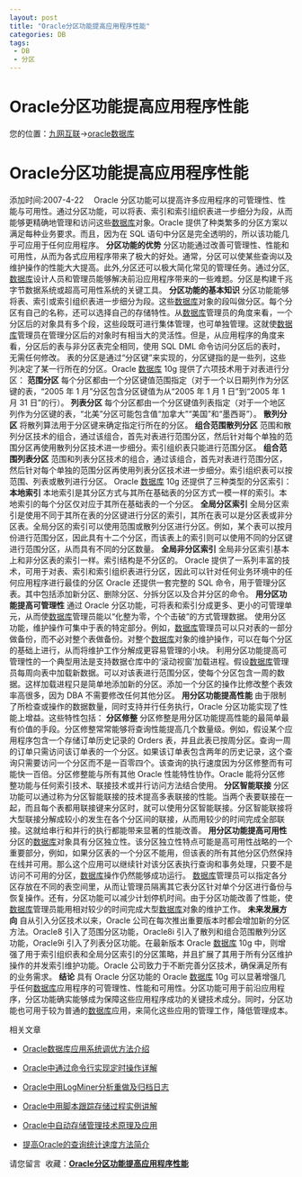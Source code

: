 ```yaml
---
layout: post
title: "Oracle分区功能提高应用程序性能"
categories: DB
tags: 
 - DB
 - 分区
--- 
```


# Oracle分区功能提高应用程序性能

您的位置：[九网互联](http://9host.cn/)->[oracle数据库](http://9host.cn/oracle/)

# Oracle分区功能提高应用程序性能

添加时间:2007-4-22　
Oracle 分区功能可以提高许多应用程序的可管理性、性能与可用性。通过分区功能，可以将表、索引和索引组织表进一步细分为段，从而能够更精确地管理和访问这些[数据库](http://www.ninedns.com/webhosting/MSSQL.ASP)对象。Oracle 提供了种类繁多的分区方案以满足每种业务要求。而且，因为在 SQL 语句中分区是完全透明的，所以该功能几乎可应用于任何应用程序。
**分区功能的优势**
分区功能通过改善可管理性、性能和可用性，从而为各式应用程序带来了极大的好处。通常，分区可以使某些查询以及维护操作的性能大大提高。此外,分区还可以极大简化常见的管理任务。通过分区,[数据库](http://www.ninedns.com/webhosting/MSSQL.ASP)设计人员和管理员能够解决前沿应用程序带来的一些难题。分区是构建千兆字节数据系统或超高可用性系统的关键工具。
**分区功能的基本知识**
分区功能能够将表、索引或索引组织表进一步细分为段。这些[数据库](http://www.ninedns.com/webhosting/MSSQL.ASP)对象的段叫做分区。每个分区有自己的名称，还可以选择自己的存储特性。从[数据库](http://www.ninedns.com/webhosting/MSSQL.ASP)管理员的角度来看，一个分区后的对象具有多个段，这些段既可进行集体管理，也可单独管理。这就使[数据库](http://www.ninedns.com/webhosting/MSSQL.ASP)管理员在管理分区后的对象时有相当大的灵活性。但是，从应用程序的角度来看，分区后的表与非分区表完全相同，使用 SQL DML 命令访问分区后的表时，无需任何修改。
表的分区是通过“分区键”来实现的，分区键指的是一些列，这些列决定了某一行所在的分区。Oracle [数据库](http://www.ninedns.com/webhosting/MSSQL.ASP) 10g 提供了六项技术用于对表进行分区：
**范围分区**
每个分区都由一个分区键值范围指定（对于一个以日期列作为分区键的表，“2005 年 1 月”分区包含分区键值为从“2005 年 1 月 1 日”到“2005 年 1 月 31 日”的行）。
**列表分区**
每个分区都由一个分区键值列表指定（对于一个地区列作为分区键的表，“北美”分区可能包含值“加拿大”“美国”和“墨西哥”）。
**散列分区**
将散列算法用于分区键来确定指定行所在的分区。
**组合范围散列分区**
范围和散列分区技术的组合，通过该组合，首先对表进行范围分区，然后针对每个单独的范围分区再使用散列分区技术进一步细分。索引组织表只能进行范围分区。
**组合范围列表分区**
范围和列表分区技术的组合，通过该组合，首先对表进行范围分区，然后针对每个单独的范围分区再使用列表分区技术进一步细分。索引组织表可以按范围、列表或散列进行分区。
Oracle [数据库](http://www.ninedns.com/webhosting/MSSQL.ASP) 10g 还提供了三种类型的分区索引：
**本地索引**
本地索引是其分区方式与其所在基础表的分区方式一模一样的索引。本地索引的每个分区仅对应于其所在基础表的一个分区。
**全局分区索引**
全局分区索引是使用不同于其所在表的分区键进行分区的索引，其所在表可以是分区表或非分区表。全局分区的索引可以使用范围或散列分区进行分区。例如，某个表可以按月份进行范围分区，因此具有十二个分区，而该表上的索引则可以使用不同的分区键进行范围分区，从而具有不同的分区数量。
**全局非分区索引**
全局非分区索引基本上和非分区表的索引一样。索引结构是不分区的。
Oracle 提供了一系列丰富的技术，可用于对表、索引和索引组织表进行分区，因此可以针对任何业务环境中的任何应用程序进行最佳的分区 Oracle 还提供一套完整的 SQL 命令，用于管理分区表。其中包括添加新分区、删除分区、分拆分区以及合并分区的命令。
**用分区功能提高可管理性**
通过 Oracle 分区功能，可将表和索引分成更多、更小的可管理单元，从而使[数据库](http://www.ninedns.com/webhosting/MSSQL.ASP)管理员能以“化整为零，个个击破”的方式管理数据。
使用分区功能，维护操作可集中于表的特定部分。例如，[数据库](http://www.ninedns.com/webhosting/MSSQL.ASP)管理员可以只对表的一部分做备份，而不必对整个表做备份。对整个[数据库](http://www.ninedns.com/webhosting/MSSQL.ASP)对象的维护操作，可以在每个分区的基础上进行，从而将维护工作分解成更容易管理的小块。
利用分区功能提高可管理性的一个典型用法是支持数据仓库中的‘滚动视窗’加载进程。假设[数据库](http://www.ninedns.com/webhosting/MSSQL.ASP)管理员每周向表中加载新数据。可以对该表进行范围分区，使每个分区包含一周的数据。这样加载进程只是简单地添加新的分区。添加一个分区的操作比修改整个表效率高很多，因为 DBA 不需要修改任何其他分区。
**用分区功能提高性能**
由于限制了所检查或操作的数据数量，同时支持并行任务执行，Oracle 分区功能实现了性能上增益。这些特性包括：
**分区修整**
分区修整是用分区功能提高性能的最简单最有价值的手段。分区修整常常能够将查询性能提高几个数量级。例如，假设某个应用程序包含一个存储订单历史记录的 Orders 表，并且此表已按周分区。查询一周的订单只需访问该订单表的一个分区。如果该订单表包含两年的历史记录，这个查询只需要访问一个分区而不是一百零四个。该查询的执行速度因为分区修整而有可能快一百倍。分区修整能与所有其他 Oracle 性能特性协作。Oracle 能将分区修整功能与任何索引技术、联接技术或并行访问方法结合使用。
**分区智能联接**
分区功能可以通过称为分区智能联接的技术提高多表联接的性能。当两个表要联接在一起，而且每个表都用联接键来分区时，就可以使用分区智能联接。分区智能联接将大型联接分解成较小的发生在各个分区间的联接，从而用较少的时间完成全部联接。这就给串行和并行的执行都能带来显著的性能改善。
**用分区功能提高可用性**
分区的[数据库](http://www.ninedns.com/webhosting/MSSQL.ASP)对象具有分区独立性。该分区独立性特点可能是高可用性战略的一个重要部分，例如，如果分区表的一个分区不能用，但该表的所有其他分区仍然保持在线并可用。那么这个应用可以继续针对该分区表执行查询和事务处理，只要不是访问不可用的分区，[数据库](http://www.ninedns.com/webhosting/MSSQL.ASP)操作仍然能够成功运行。
[数据库](http://www.ninedns.com/webhosting/MSSQL.ASP)管理员可以指定各分区存放在不同的表空间里，从而让管理员隔离其它表分区针对单个分区进行备份与恢复操作。还有，分区功能可以减少计划停机时间。由于分区功能改善了性能，使[数据库](http://www.ninedns.com/webhosting/MSSQL.ASP)管理员能用相对较少的时间完成大型[数据库](http://www.ninedns.com/webhosting/MSSQL.ASP)对象的维护工作。
**未来发展方向**
自从引入分区技术以来，Oracle 公司在每次推出重要版本时都会增加新的分区方法。Oracle8 引入了范围分区功能，Oracle8i 引入了散列和组合范围散列分区功能，Oracle9i 引入了列表分区功能。在最新版本 Oracle [数据库](http://www.ninedns.com/webhosting/MSSQL.ASP) 10g 中，则增强了用于索引组织表和全局分区索引的分区策略，并且扩展了其用于所有分区维护操作的并发索引维护功能。Oracle 公司致力于不断完善分区技术，确保满足所有的业务需求。
**结论**
具有 Oracle 分区功能的 Oracle [数据库](http://www.ninedns.com/webhosting/MSSQL.ASP) 10g 可以显著增强几乎任何[数据库](http://www.ninedns.com/webhosting/MSSQL.ASP)应用程序的可管理性、性能和可用性。分区功能可用于前沿应用程序，分区功能确实能够成为保障这些应用程序成功的关键技术成分。同时，分区功能也可用于较为普通的[数据库](http://www.ninedns.com/webhosting/MSSQL.ASP)应用，来简化这些应用的管理工作，降低管理成本。

相关文章
* [Oracle数据库应用系统调优方法介绍](http://9host.cn/oracle/200742218400613145.html)
* [Oracle中通过命令行实现定时操作详解](http://9host.cn/oracle/200742218400613144.html)
* [Oracle中用LogMiner分析重做及归档日志](http://9host.cn/oracle/200742218400613143.html)
 
* [Oracle中用脚本跟踪存储过程实例讲解](http://9host.cn/oracle/200742218400613147.html)
* [Oracle中自动存储管理技术原理及应用](http://9host.cn/oracle/200742218400713148.html)
* [提高Oracle的查询统计速度方法简介](http://9host.cn/oracle/200742218400713149.html)

请您留言
![]() 收藏：[**Oracle分区功能提高应用程序性能**]()
 
